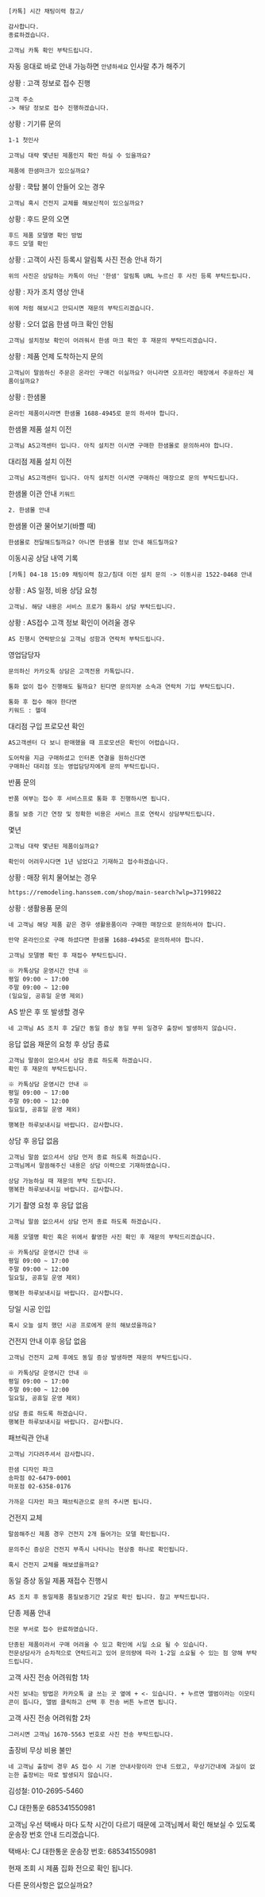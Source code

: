 ```
[카톡] 시간 채팅이력 참고/
```

```
감사합니다.
종료하겠습니다.
```

```
고객님 카톡 확인 부탁드립니다.
```

자동 응대로 바로 안내 가능하면 `안녕하세요` 인사말 추가 해주기

상황 : 고객 정보로 접수 진행
```
고객 주소 
-> 해당 정보로 접수 진행하겠습니다.
```

상황 : 기기류 문의
```
1-1 첫인사
```
```
고객님 대략 몇년된 제품인지 확인 하실 수 있을까요?
```
```
제품에 한샘마크가 있으실까요?
```

상황 : 쿡탑 불이 안들어 오는 경우
```
고객님 혹시 건전지 교체를 해보신적이 있으실까요?
```

상황 : 후드 문의 오면
```
후드 제품 모델명 확인 방법
후드 모델 확인
```

상황 : 고객이 사진 등록시 알림톡 사진 전송 안내 하기
```
위의 사진은 상담하는 카톡이 아닌 '한샘' 알림톡 URL 누르신 후 사진 등록 부탁드립니다.
```

상황 : 자가 조치 영상 안내
```
위에 처럼 해보시고 안되시면 재문의 부탁드리겠습니다.
```

상황 : 오더 없음 한샘 마크 확인 안됨
```
고객님 설치정보 확인이 어려워서 한샘 마크 확인 후 재문의 부탁드리겠습니다.
```

상황 : 제품 언제 도착하는지 문의
```
고객님이 말씀하신 주문은 온라인 구매건 이실까요? 아니라면 오프라인 매장에서 주문하신 제품이실까요?
```

상황 : 한샘몰
```
온라인 제품이시라면 한샘몰 1688-4945로 문의 하셔야 합니다.
```

한샘몰 제품 설치 이전
```
고객님 AS고객센터 입니다. 아직 설치전 이시면 구매한 한샘몰로 문의하셔야 합니다.
```

대리점 제품 설치 이전
```
고객님 AS고객센터 입니다. 아직 설치전 이시면 구매하신 매장으로 문의 부탁드립니다.
```

한샘몰 이관 안내 `키워드`
```
2. 한샘몰 안내
```

한샘몰 이관 물어보기(바쁠 때)
```
한샘몰로 전달해드릴까요? 아니면 한샘몰 정보 안내 해드릴까요?
```

이동시공 상담 내역 기록
```
[카톡] 04-18 15:09 채팅이력 참고/침대 이전 설치 문의 -> 이동시공 1522-0468 안내
```

상황 : AS 일정, 비용 상담 요청
```
고객님. 해당 내용은 서비스 프로가 통화시 상담 부탁드립니다.
```

상황 : AS접수 고객 정보 확인이 어려울 경우
```
AS 진행시 연락받으실 고객님 성함과 연락처 부탁드립니다.
```

영업담당자
```
문의하신 카카오톡 상담은 고객전용 카톡입니다.

통화 없이 접수 진행해도 될까요? 된다면 문의자분 소속과 연락처 기입 부탁드립니다.

통화 후 접수 해야 한다면
키워드 : 헬데
```

대리점 구입 프로모션 확인
```
AS고객센터 다 보니 판매했을 때 프로모션은 확인이 어렵습니다.
```

```
도어락을 지금 구매하셨고 인터폰 연결을 원하신다면 
구매하신 대리점 또는 영업담당자에게 문의 부탁드립니다.
```

반품 문의
```
반품 여부는 접수 후 서비스프로 통화 후 진행하시면 됩니다.
```

```
품질 보증 기간 연장 및 정확한 비용은 서비스 프로 연락시 상담부탁드립니다.
```

몇년 
```
고객님 대략 몇년된 제품이실까요?

확인이 어려우시다면 1년 넘었다고 기재하고 접수하겠습니다.
```

상황 : 매장 위치 물어보는 경우
```
https://remodeling.hanssem.com/shop/main-search?wlp=37199822
```

상황 : 생활용품 문의
```
네 고객님 해당 제품 같은 경우 생활용품이라 구매한 매장으로 문의하셔야 합니다.

만약 온라인으로 구매 하셨다면 한샘몰 1688-4945로 문의하셔야 합니다.
```

```
고객님 모델명 확인 후 재접수 부탁드립니다. 

※ 카톡상담 운영시간 안내 ※ 
평일 09:00 ~ 17:00 
주말 09:00 ~ 12:00 
(일요일, 공휴일 운영 제외)
```

AS 받은 후 또 발생할 경우
```
네 고객님 AS 조치 후 2달간 동일 증상 동일 부위 일경우 출장비 발생하지 않습니다.
```

응답 없음 재문의 요청 후 상담 종료
```
고객님 말씀이 없으셔서 상담 종료 하도록 하겠습니다.
확인 후 재문의 부탁드립니다.

※ 카톡상담 운영시간 안내 ※ 
평일 09:00 ~ 17:00 
주말 09:00 ~ 12:00 
일요일, 공휴일 운영 제외)

행복한 하루보내시길 바랍니다. 감사합니다.
```

상담 후 응답 없음
```
고객님 말씀 없으셔서 상담 먼저 종료 하도록 하겠습니다.
고객님께서 말씀해주신 내용은 상담 이력으로 기재하였습니다.

상담 가능하실 때 재문의 부탁 드립니다.
행복한 하루보내시길 바랍니다. 감사합니다.
```

기기 촬영 요청 후 응답 없음
```
고객님 말씀 없으셔서 상담 먼저 종료 하도록 하겠습니다.

제품 모델명 확인 혹은 위에서 촬영한 사진 확인 후 재문의 부탁드리겠습니다.

※ 카톡상담 운영시간 안내 ※ 
평일 09:00 ~ 17:00 
주말 09:00 ~ 12:00 
일요일, 공휴일 운영 제외)

행복한 하루보내시길 바랍니다. 감사합니다.
```

당일 시공 인입 
```
혹시 오늘 설치 했던 시공 프로에게 문의 해보셨을까요?
```

건전지 안내 이후 응답 없음
```
고객님 건전지 교체 후에도 동일 증상 발생하면 재문의 부탁드립니다.

※ 카톡상담 운영시간 안내 ※ 
평일 09:00 ~ 17:00 
주말 09:00 ~ 12:00 
일요일, 공휴일 운영 제외)

상담 종료 하도록 하겠습니다.
행복한 하루보내시길 바랍니다. 감사합니다.
```

패브릭관 안내
```
고객님 기다려주셔서 감사합니다.

한샘 디자인 파크 
송파점 02-6479-0001
마포점 02-6358-0176

가까운 디자인 파크 패브릭관으로 문의 주시면 됩니다.
```

건전지 교체
```
말씀해주신 제품 경우 건전지 2개 들어가는 모델 확인됩니다.

문의주신 증상은 건전지 부족시 나타나는 현상중 하나로 확인됩니다. 

혹시 건전지 교체를 해보셨을까요?
```

동일 증상 동일 제품 재접수 진행시
```
AS 조치 후 동일제품 품질보증기간 2달로 확인 됩니다. 참고 부탁드립니다. 
```

단종 제품 안내
```
전문 부서로 접수 완료하였습니다. 

단종된 제품이라서 구매 어려울 수 있고 확인에 시일 소요 될 수 있습니다.
전문상담사가 순차적으로 연락드리고 있어 문의량에 따라 1-2일 소요될 수 있는 점 양해 부탁드립니다. 
```

고객 사진 전송 어려워함 1차
```
사진 보내는 방법은 카카오톡 글 쓰는 곳 옆에 + <- 있습니다. + 누르면 앨범이라는 이모티콘이 뜹니다, 앨범 클릭하고 선택 후 전송 버튼 누르면 됩니다.
```

고객 사진 전송 어려워함 2차
```
그러시면 고객님 1670-5563 번호로 사진 전송 부탁드립니다.
```

출장비 무상 비용 불만
```
네 고객님 출장비 경우 AS 접수 시 기본 안내사항이라 안내 드렸고, 무상기간내에 과실이 없는한 출장비는 따로 발생되지 않습니다.
```


김성철: 010-2695-5460

CJ 대한통운 685341550981


고객님 우선 택배사 마다 도착 시간이 다르기 때문에 고객님께서 확인 해보실 수 있도록 운송장 번호 안내 드리겠습니다.

택배사: CJ 대한통운 
운송장 번호: 685341550981

현재 조회 시 제품 집화 전으로 확인 됩니다.

다른 문의사항은 없으실까요?